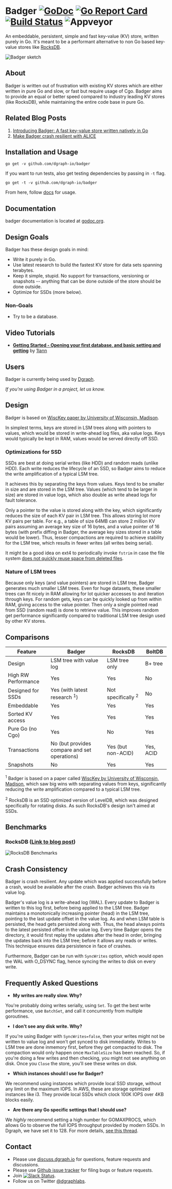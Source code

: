 # Badger [![GoDoc](https://godoc.org/github.com/dgraph-io/badger?status.svg)](https://godoc.org/github.com/dgraph-io/badger) [![Go Report Card](https://goreportcard.com/badge/github.com/dgraph-io/badger)](https://goreportcard.com/report/github.com/dgraph-io/badger) [![Build Status](https://travis-ci.org/dgraph-io/badger.svg?branch=master)](https://travis-ci.org/dgraph-io/badger) ![Appveyor](https://ci.appveyor.com/api/projects/status/github/dgraph-io/badger?branch=master&svg=true)

An embeddable, persistent, simple and fast key-value (KV) store, written purely in Go. It's meant to be a performant alternative to non Go based key-value stores like [RocksDB](https://github.com/facebook/rocksdb).

![Badger sketch](/images/sketch.jpg)

## About

Badger is written out of frustration with existing KV stores which are either written in pure Go and slow, or fast but require usage of Cgo.
Badger aims to provide an equal or better speed compared to industry leading KV stores (like RocksDB), while maintaining the entire code base in pure Go.

## Related Blog Posts

1. [Introducing Badger: A fast key-value store written natively in Go](https://open.dgraph.io/post/badger/)
2. [Make Badger crash resilient with ALICE](https://blog.dgraph.io/post/alice/)

## Installation and Usage

`go get -v github.com/dgraph-io/badger`

If you want to run tests, also get testing dependencies by passing in `-t` flag.

`go get -t -v github.com/dgraph-io/badger`

From here, follow [docs](https://godoc.org/github.com/dgraph-io/badger) for usage.

## Documentation

badger documentation is located at [godoc.org](https://godoc.org/github.com/dgraph-io/badger).

## Design Goals

Badger has these design goals in mind:

- Write it purely in Go.
- Use latest research to build the fastest KV store for data sets spanning terabytes.
- Keep it simple, stupid. No support for transactions, versioning or snapshots -- anything that can be done outside of the store should be done outside.
- Optimize for SSDs (more below).

### Non-Goals

- Try to be a database.

## Video Tutorials

- **[Getting Started - Opening your first database, and basic setting and getting](https://www.youtube.com/watch?v=XBKq39caRZ8)** by [1lann](https://github.com/1lann)

## Users

Badger is currently being used by [Dgraph](https://github.com/dgraph-io/dgraph).

*If you're using Badger in a project, let us know.*

## Design

Badger is based on [WiscKey paper by University of Wisconsin, Madison](https://www.usenix.org/system/files/conference/fast16/fast16-papers-lu.pdf).

In simplest terms, keys are stored in LSM trees along with pointers to values, which would be stored in write-ahead log files, aka value logs.
Keys would typically be kept in RAM, values would be served directly off SSD.

### Optimizations for SSD

SSDs are best at doing serial writes (like HDD) and random reads (unlike HDD).
Each write reduces the lifecycle of an SSD, so Badger aims to reduce the write amplification of a typical LSM tree.

It achieves this by separating the keys from values. Keys tend to be smaller in size and are stored in the LSM tree.
Values (which tend to be larger in size) are stored in value logs, which also double as write ahead logs for fault tolerance.

Only a pointer to the value is stored along with the key, which significantly reduces the size of each KV pair in LSM tree.
This allows storing lot more KV pairs per table. For e.g., a table of size 64MB can store 2 million KV pairs assuming an average key size of 16 bytes, and a value pointer of 16 bytes (with prefix diffing in Badger, the average key sizes stored in a table would be lower).
Thus, lesser compactions are required to achieve stability for the LSM tree, which results in fewer writes (all writes being serial).

It might be a good idea on ext4 to periodically invoke `fstrim` in case the file system [does not quickly reuse space from deleted files](http://www.ogris.de/blkalloc/).

### Nature of LSM trees

Because only keys (and value pointers) are stored in LSM tree, Badger generates much smaller LSM trees.
Even for huge datasets, these smaller trees can fit nicely in RAM allowing for lot quicker accesses to and iteration through keys.
For random gets, keys can be quickly looked up from within RAM, giving access to the value pointer.
Then only a single pointed read from SSD (random read) is done to retrieve value.
This improves random get performance significantly compared to traditional LSM tree design used by other KV stores.

## Comparisons

| Feature             | Badger                                       | RocksDB                       | BoltDB    |
| -------             | ------                                       | -------                       | ------    |
| Design              | LSM tree with value log                      | LSM tree only                 | B+ tree   |
| High RW Performance | Yes                                          | Yes                           | No        |
| Designed for SSDs   | Yes (with latest research <sup>1</sup>)      | Not specifically <sup>2</sup> | No        |
| Embeddable          | Yes                                          | Yes                           | Yes       |
| Sorted KV access    | Yes                                          | Yes                           | Yes       |
| Pure Go (no Cgo)    | Yes                                          | No                            | Yes       |
| Transactions        | No (but provides compare and set operations) | Yes (but non-ACID)            | Yes, ACID |
| Snapshots           | No                                           | Yes                           | Yes       |

<sup>1</sup> Badger is based on a paper called [WiscKey by University of Wisconsin, Madison](https://www.usenix.org/system/files/conference/fast16/fast16-papers-lu.pdf), which saw big wins with separating values from keys, significantly reducing the write amplification compared to a typical LSM tree.

<sup>2</sup> RocksDB is an SSD optimized version of LevelDB, which was designed specifically for rotating disks.
As such RocksDB's design isn't aimed at SSDs.

## Benchmarks

### RocksDB ([Link to blog post](https://blog.dgraph.io/post/badger/))

![RocksDB Benchmarks](/images/benchmarks-rocksdb.png)

## Crash Consistency

Badger is crash resilient. Any update which was applied successfully before a crash, would be available after the crash.
Badger achieves this via its value log.

Badger's value log is a write-ahead log (WAL). Every update to Badger is written to this log first, before being applied to the LSM tree.
Badger maintains a monotonically increasing pointer (head) in the LSM tree, pointing to the last update offset in the value log.
As and when LSM table is persisted, the head gets persisted along with.
Thus, the head always points to the latest persisted offset in the value log.
Every time Badger opens the directory, it would first replay the updates after the head in order, bringing the updates back into the LSM tree; before it allows any reads or writes.
This technique ensures data persistence in face of crashes.

Furthermore, Badger can be run with `SyncWrites` option, which would open the WAL with O_DSYNC flag, hence syncing the writes to disk on every write.

## Frequently Asked Questions

- **My writes are really slow. Why?**

You're probably doing writes serially, using `Set`. To get the best write performance, use `BatchSet`, and call it
concurrently from multiple goroutines.

- **I don't see any disk write. Why?**

If you're using Badger with `SyncWrites=false`, then your writes might not be written to value log
and won't get synced to disk immediately. Writes to LSM tree are done inmemory first, before they
get compacted to disk. The compaction would only happen once `MaxTableSize` has been reached. So, if
you're doing a few writes and then checking, you might not see anything on disk. Once you `Close`
the store, you'll see these writes on disk.

- **Which instances should I use for Badger?**

We recommend using instances which provide local SSD storage, without any limit
on the maximum IOPS. In AWS, these are storage optimized instances like i3. They
provide local SSDs which clock 100K IOPS over 4KB blocks easily.

- **Are there any Go specific settings that I should use?**

We *highly* recommend setting a high number for GOMAXPROCS, which allows Go to
observe the full IOPS throughput provided by modern SSDs. In Dgraph, we have set
it to 128. For more details, [see this
thread](https://groups.google.com/d/topic/golang-nuts/jPb_h3TvlKE/discussion).

## Contact
- Please use [discuss.dgraph.io](https://discuss.dgraph.io) for questions, feature requests and discussions.
- Please use [Github issue tracker](https://github.com/dgraph-io/badger/issues) for filing bugs or feature requests.
- Join [![Slack Status](http://slack.dgraph.io/badge.svg)](http://slack.dgraph.io).
- Follow us on Twitter [@dgraphlabs](https://twitter.com/dgraphlabs).
